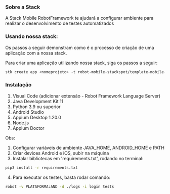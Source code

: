 ### Sobre a Stack

A Stack Mobile RobotFramework te ajudará a configurar ambiente para realizar o desenvolvimento de testes automatizados

### Usando nossa stack:

Os passos a seguir demonstram como é o processo de criação de uma aplicação com a nossa stack.

Para criar uma aplicação utilizando nossa stack, siga os passos a seguir:

```bash
stk create app <nomeprojeto> -t robot-mobile-stackspot/template-mobile-robot
```


### Instalação

1. Visual Code (adicionar extensão - Robot Framework Language Server)
3. Java Development Kit 11
4. Python 3.9 ou superior
5. Android Studio
6. Appium Desktop 1.20.0
9. Node.js
9. Appium Doctor

Obs: 
1. Configurar variáveis de ambiente JAVA_HOME, ANDROID_HOME e PATH
2. Criar devices Android e iOS, subir na máquina
3. Instalar bibliotecas em 'requirements.txt', rodando no terminal: 

```bash
pip3 install -r requirements.txt
```

4. Para executar os testes, basta rodar comando:

```bash
robot -v PLATAFORMA:AND -d ./logs -i login tests
```